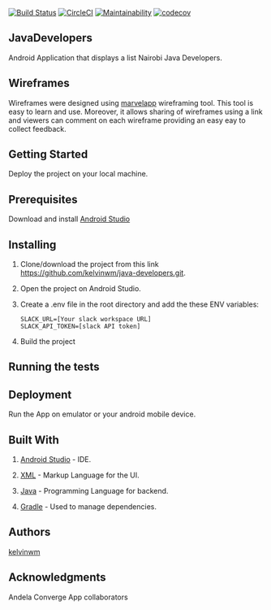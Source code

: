 [![Build Status](https://travis-ci.org/kelvinwm/java-developers.svg?branch=ft-unit-tests-156185242)](https://travis-ci.org/kelvinwm/java-developers)
[![CircleCI](https://circleci.com/gh/kelvinwm/java-developers/tree/develop.svg?style=svg)](https://circleci.com/gh/kelvinwm/java-developers/tree/develop)
[![Maintainability](https://api.codeclimate.com/v1/badges/d5d6e96eb5d454a94eaa/maintainability)](https://codeclimate.com/github/kelvinwm/java-developers/maintainability)
[![codecov](https://codecov.io/gh/kelvinwm/java-developers/branch/ft-unit-tests-156185242/graph/badge.svg)](https://codecov.io/gh/kelvinwm/java-developers)

## JavaDevelopers
Android Application that displays a list Nairobi Java Developers.

## Wireframes
Wireframes were designed using [marvelapp](https://marvelapp.com) wireframing tool. This tool is easy to learn and use. Moreover, it allows sharing of wireframes using a link and viewers can comment on each wireframe providing an easy eay to collect feedback.

## Getting Started
Deploy the project on your local machine.

## Prerequisites

Download and install [Android Studio](https://developer.android.com/studio)

## Installing
1. Clone/download the project from this link https://github.com/kelvinwm/java-developers.git.

2. Open the project on Android Studio.

3. Create a .env file in the root directory and add the these ENV variables:
   ~~~~
   SLACK_URL=[Your slack workspace URL]
   SLACK_API_TOKEN=[slack API token]
   ~~~~
   
 4. Build the project
 
 ## Running the tests
 
 
 ## Deployment
 Run the App on emulator or your android mobile device.
 
 ## Built With
1. [Android Studio](https://developer.android.com/studio) - IDE.

2. [XML](https://www.xml.com/) - Markup Language for the UI.

3. [Java](https://www.oracle.com/java/) - Programming Language for backend.

4. [Gradle](https://gradle.org/) - Used to manage dependencies.

## Authors
[kelvinwm](https://github.com/kelvinwm)

## Acknowledgments

Andela Converge App collaborators

